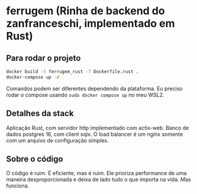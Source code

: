 # ferrugem (Rinha de backend do zanfranceschi, implementado em Rust)

## Para rodar o projeto

```bash
docker build -t ferrugem_rust -f Dockerfile.rust .
docker-compose up -d
```

Comandos podem ser diferentes dependendo da plataforma. Eu preciso rodar o compose usando `sudo docker compose up` no meu WSL2.

## Detalhes da stack

Aplicação Rust, com servidor http implementado com actix-web. Banco de dados postgres 16, com client sqlx. O load balancer é um nginx somente com um arquivo de configuração simples.

## Sobre o código

O código é ruim. É eficiente, mas é ruim. Ele prioriza performance de uma maneira desproporcionada e deixa de lado tudo o que importa na vida. Mas funciona.